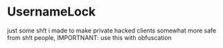 # UsernameLock
just some sh!t i made to make private hacked clients somewhat more safe from sh!t people, IMPORTNANT: use this with obfuscation
